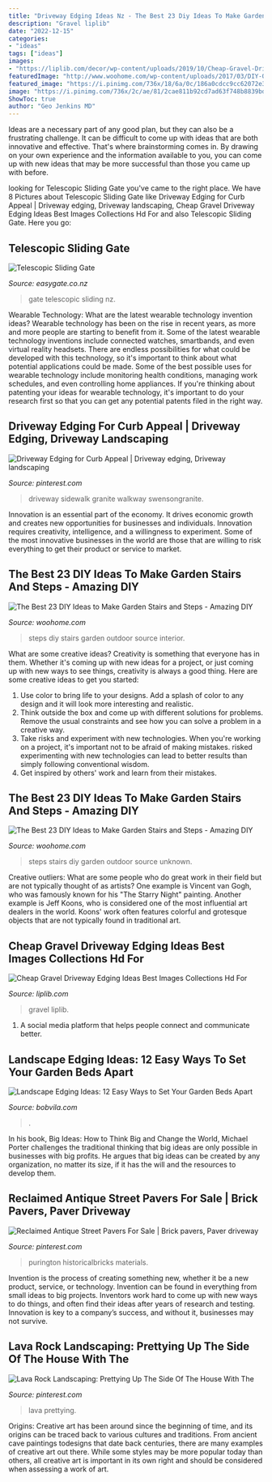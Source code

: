 ```yaml
---
title: "Driveway Edging Ideas Nz - The Best 23 Diy Ideas To Make Garden Stairs And Steps"
description: "Gravel liplib"
date: "2022-12-15"
categories:
- "ideas"
tags: ["ideas"]
images:
- "https://liplib.com/decor/wp-content/uploads/2019/10/Cheap-Gravel-Driveway-Edging-Ideas-Best-Images-Collections-Hd-For-660x330.jpg"
featuredImage: "http://www.woohome.com/wp-content/uploads/2017/03/DIY-Outdoor-Steps-and-Stairs-Ideas-6.jpg"
featured_image: "https://i.pinimg.com/736x/18/6a/0c/186a0cdcc9cc62072e3954983d0f65a3.jpg"
image: "https://i.pinimg.com/736x/2c/ae/81/2cae811b92cd7ad63f748b8839bd949d.jpg"
ShowToc: true
author: "Geo Jenkins MD"
---
```



Ideas are a necessary part of any good plan, but they can also be a frustrating challenge. It can be difficult to come up with ideas that are both innovative and effective. That's where brainstorming comes in. By drawing on your own experience and the information available to you, you can come up with new ideas that may be more successful than those you came up with before.

	

		
looking for Telescopic Sliding Gate you've came to the right place. We have 8 Pictures about Telescopic Sliding Gate like Driveway Edging for Curb Appeal | Driveway edging, Driveway landscaping, Cheap Gravel Driveway Edging Ideas Best Images Collections Hd For and also Telescopic Sliding Gate. Here you go:
		
    
## Telescopic Sliding Gate

<img loading=lazy src="https://cdn-asset-mel-1.airsquare.com/easygate/managed/image/product/2FA2EA4B-7E49-4B7E-8CB3009E533B9DD6-zoom.jpg" onerror="this.onerror=null;this.src='https://tse4.mm.bing.net/th?id=OIP.YLmGj4voIwn2CdHcewQV7AHaJ4&amp;pid=15.1';" alt="Telescopic Sliding Gate">

_Source: easygate.co.nz_

>gate telescopic sliding nz. 

	

Wearable Technology: What are the latest wearable technology invention ideas?
Wearable technology has been on the rise in recent years, as more and more people are starting to benefit from it. Some of the latest wearable technology inventions include connected watches, smartbands, and even virtual reality headsets. There are endless possibilities for what could be developed with this technology, so it's important to think about what potential applications could be made. Some of the best possible uses for wearable technology include monitoring health conditions, managing work schedules, and even controlling home appliances. If you're thinking about patenting your ideas for wearable technology, it's important to do your research first so that you can get any potential patents filed in the right way.

    
## Driveway Edging For Curb Appeal | Driveway Edging, Driveway Landscaping

<img loading=lazy src="https://i.pinimg.com/736x/3e/31/58/3e3158d4d94c031999120bff24ba9134.jpg" onerror="this.onerror=null;this.src='https://tse1.mm.bing.net/th?id=OIP.3N4nZLS2eYdzXaRzXNRG6wHaLH&amp;pid=15.1';" alt="Driveway Edging for Curb Appeal | Driveway edging, Driveway landscaping">

_Source: pinterest.com_

>driveway sidewalk granite walkway swensongranite. 

	

Innovation is an essential part of the economy. It drives economic growth and creates new opportunities for businesses and individuals. Innovation requires creativity, intelligence, and a willingness to experiment. Some of the most innovative businesses in the world are those that are willing to risk everything to get their product or service to market.

    
## The Best 23 DIY Ideas To Make Garden Stairs And Steps - Amazing DIY

<img loading=lazy src="https://www.woohome.com/wp-content/uploads/2017/03/DIY-Outdoor-Steps-and-Stairs-Ideas-13.jpg" onerror="this.onerror=null;this.src='https://tse3.mm.bing.net/th?id=OIP.G-RaTlVhqV86cw5SVD8vFgHaLD&amp;pid=15.1';" alt="The Best 23 DIY Ideas to Make Garden Stairs and Steps - Amazing DIY">

_Source: woohome.com_

>steps diy stairs garden outdoor source interior. 

	

What are some creative ideas?
Creativity is something that everyone has in them. Whether it's coming up with new ideas for a project, or just coming up with new ways to see things, creativity is always a good thing. Here are some creative ideas to get you started: 
1) Use color to bring life to your designs. Add a splash of color to any design and it will look more interesting and realistic. 
2) Think outside the box and come up with different solutions for problems. Remove the usual constraints and see how you can solve a problem in a creative way. 
3) Take risks and experiment with new technologies. When you're working on a project, it's important not to be afraid of making mistakes. risked experimenting with new technologies can lead to better results than simply following conventional wisdom. 
4) Get inspired by others' work and learn from their mistakes.

    
## The Best 23 DIY Ideas To Make Garden Stairs And Steps - Amazing DIY

<img loading=lazy src="http://www.woohome.com/wp-content/uploads/2017/03/DIY-Outdoor-Steps-and-Stairs-Ideas-6.jpg" onerror="this.onerror=null;this.src='https://tse4.mm.bing.net/th?id=OIP.xJBgqM-jCE-UKmMeQdgxgwHaLL&amp;pid=15.1';" alt="The Best 23 DIY Ideas to Make Garden Stairs and Steps - Amazing DIY">

_Source: woohome.com_

>steps stairs diy garden outdoor source unknown. 

	

Creative outliers: What are some people who do great work in their field but are not typically thought of as artists?
One example is Vincent van Gogh, who was famously known for his "The Starry Night" painting. Another example is Jeff Koons, who is considered one of the most influential art dealers in the world. Koons' work often features colorful and grotesque objects that are not typically found in traditional art.

    
## Cheap Gravel Driveway Edging Ideas Best Images Collections Hd For

<img loading=lazy src="https://liplib.com/decor/wp-content/uploads/2019/10/Cheap-Gravel-Driveway-Edging-Ideas-Best-Images-Collections-Hd-For-660x330.jpg" onerror="this.onerror=null;this.src='https://tse4.mm.bing.net/th?id=OIP.02UblC4eOkcZIHQcWdJ87AHaDt&amp;pid=15.1';" alt="Cheap Gravel Driveway Edging Ideas Best Images Collections Hd For">

_Source: liplib.com_

>gravel liplib. 

	

1. A social media platform that helps people connect and communicate better.

    
## Landscape Edging Ideas: 12 Easy Ways To Set Your Garden Beds Apart

<img loading=lazy src="https://empire-s3-production.bobvila.com/slides/26261/original/pound_in_edging.jpg?1591229144" onerror="this.onerror=null;this.src='https://tse3.mm.bing.net/th?id=OIP.8wNssr24f5NVofaOvHxY1gHaJ4&amp;pid=15.1';" alt="Landscape Edging Ideas: 12 Easy Ways to Set Your Garden Beds Apart">

_Source: bobvila.com_

>. 

	

In his book, Big Ideas: How to Think Big and Change the World, Michael Porter challenges the traditional thinking that big ideas are only possible in businesses with big profits. He argues that big ideas can be created by any organization, no matter its size, if it has the will and the resources to develop them.

    
## Reclaimed Antique Street Pavers For Sale | Brick Pavers, Paver Driveway

<img loading=lazy src="https://i.pinimg.com/736x/2c/ae/81/2cae811b92cd7ad63f748b8839bd949d.jpg" onerror="this.onerror=null;this.src='https://tse3.mm.bing.net/th?id=OIP.a2BDN3wBn6Vhnyhyq9PiswHaFj&amp;pid=15.1';" alt="Reclaimed Antique Street Pavers For Sale | Brick pavers, Paver driveway">

_Source: pinterest.com_

>purington historicalbricks materials. 

	

Invention is the process of creating something new, whether it be a new product, service, or technology. Invention can be found in everything from small ideas to big projects. Inventors work hard to come up with new ways to do things, and often find their ideas after years of research and testing. Innovation is key to a company’s success, and without it, businesses may not survive.

    
## Lava Rock Landscaping: Prettying Up The Side Of The House With The

<img loading=lazy src="https://i.pinimg.com/736x/18/6a/0c/186a0cdcc9cc62072e3954983d0f65a3.jpg" onerror="this.onerror=null;this.src='https://tse4.mm.bing.net/th?id=OIP.fBZcyLzjgUyi5xUMB92WxQHaJ3&amp;pid=15.1';" alt="Lava Rock Landscaping: Prettying Up The Side Of The House With The">

_Source: pinterest.com_

>lava prettying. 

	

Origins:
Creative art has been around since the beginning of time, and its origins can be traced back to various cultures and traditions. From ancient cave paintings todesigns that date back centuries, there are many examples of creative art out there. While some styles may be more popular today than others, all creative art is important in its own right and should be considered when assessing a work of art.

